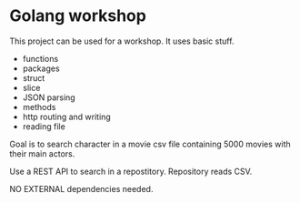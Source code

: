 # Golang workshop
This project can be used for a workshop.
It uses basic stuff.

* functions
* packages
* struct
* slice
* JSON parsing
* methods
* http routing and writing
* reading file

Goal is to search character in a movie csv file containing 5000 movies with their main actors.

Use a REST API to search in a repostitory. Repository reads CSV.

NO EXTERNAL dependencies needed.
